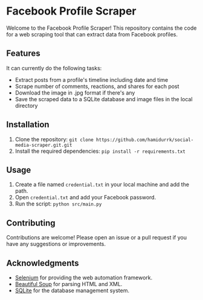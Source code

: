 # Facebook Profile Scraper

Welcome to the Facebook Profile Scraper! This repository contains the code for a web scraping tool that can extract data from Facebook profiles.

## Features

It can currently do the following tasks:

- Extract posts from a profile's timeline including date and time
- Scrape number of comments, reactions, and shares for each post
- Download the image in .jpg format if there's any
- Save the scraped data to a SQLite database and image files in the local directory

## Installation

1. Clone the repository: `git clone https://github.com/hamidurrk/social-media-scraper.git.git`
2. Install the required dependencies: `pip install -r requirements.txt`

## Usage

1. Create a file named `credential.txt` in your local machine and add the path.
2. Open `credential.txt` and add your Facebook password.
3. Run the script: `python src/main.py`


## Contributing

Contributions are welcome! Please open an issue or a pull request if you have any suggestions or improvements.

## Acknowledgments

- [Selenium](https://www.selenium.dev/) for providing the web automation framework.
- [Beautiful Soup](https://www.crummy.com/software/BeautifulSoup/) for parsing HTML and XML.
- [SQLite](https://www.sqlite.org/) for the database management system.

